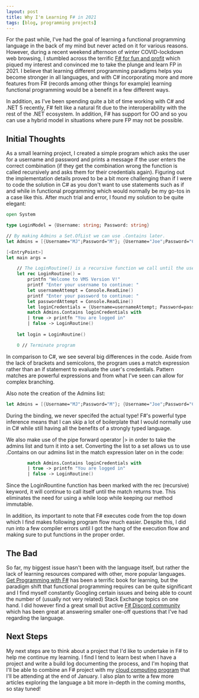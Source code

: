 ```yaml
---
layout: post
title: Why I'm Learning F# in 2021
tags: [blog, programming projects] 
---
```


For the past while, I've had the goal of learning a functional programming language in the back of my mind but never acted on it for various reasons. However, during a recent weekend afternoon of winter COVID-lockdown web browsing, I stumbled across the terrific <a href="https://fsharpforfunandprofit.com/" target="_blank">F# for fun and profit</a> which piqued my interest and convinced me to take the plunge and learn FP in 2021. I believe that learning different programming paradigms helps you become stronger in all languages, and with C# incorporating more and more features from F# (records among other things for example) learning functional programming would be a benefit in a few different ways.

In addition, as I've been spending quite a bit of time working with C# and .NET 5 recently, F# felt like a natural fit due to the interoperability with the rest of the .NET ecosystem. In addition, F# has support for OO and so you can use a hybrid model in situations where pure FP may not be possible.

## Initial Thoughts

As a small learning project, I created a simple program which asks the user for a username and password and prints a message if the user enters the correct combination (if they get the combination wrong the function is called recursively and asks them for their credentials again). Figuring out the implementation details proved to be a bit more challenging than if I were to code the solution in C# as you don't want to use statements such as if and while in functional programming which would normally be my go-tos in a case like this. After much trial and error, I found my solution to be quite elegant:

```fsharp
open System

type LoginModel = {Username: string; Password: string}

// By making Admins a Set.OfList we can use .Contains later.
let Admins = [{Username="MJ";Password="M"}; {Username="Joe";Password="C"}] |> Set.ofList

[<EntryPoint>]
let main args =

    // The LoginRoutine() is a recursive function we call until the user enters the correct credentials.
    let rec LoginRoutine() = 
        printfn "Welcome to VMS Version V!"
        printf "Enter your username to continue: "
        let usernameAttempt = Console.ReadLine()
        printf "Enter your password to continue: "
        let passwordAttempt = Console.ReadLine()
        let loginCredentials = {Username=usernameAttempt; Password=passwordAttempt}
        match Admins.Contains loginCredentials with
        | true -> printfn "You are logged in"
        | false -> LoginRoutine()
    
    let login = LoginRoutine()

    0 // Terminate program
```

In comparison to C#, we see several big differences in the code. Aside from the lack of brackets and semicolons, the program uses a match expression rather than an if statement to evaluate the user's credentials. Pattern matches are powerful expressions and from what I've seen can allow for complex branching. 

Also note the creation of the Admins list:

```fsharp
let Admins = [{Username="MJ";Password="M"}; {Username="Joe";Password="C"}] |> Set.ofList
```

During the binding, we never specifed the actual type! F#'s powerful type inference means that I can skip a lot of boilerplate that I would normally use in C# while still having all the benefits of a strongly typed language. 

We also make use of the pipe forward operator \|> in order to take the admins list and turn it into a set. Converting the list to a set allows us to use .Contains on our admins list in the match expression later on in the code:

```fsharp
        match Admins.Contains loginCredentials with
        | true -> printfn "You are logged in"
        | false -> LoginRoutine()
```

Since the LoginRountine function has been marked with the rec (recursive) keyword, it will continue to call itself until the match returns true. This eliminates the need for using a while loop while keeping our method immutable.

In addition, its important to note that F# executes code from the top down which I find makes following program flow much easier. Despite this, I did run into a few compiler errors until I got the hang of the execution flow and making sure to put functions in the proper order. 

## The Bad
So far, my biggest issue hasn't been with the language itself, but rather the lack of learning resources compared with other, more popular languages. <a href="https://www.manning.com/books/get-programming-with-f-sharp" target="_blank">Get Programming with F#</a> has been a terrific book for learning, but the paradigm shift that functional programming requires can be quite significant and I find myself constantly Googling certain issues and being able to count the number of (usually not very related) Stack Exchange topics on one hand. I did however find a great small but active <a href="https://discord.gg/vs4U6HQhAG" target="_blank">F# Discord community</a> which has been great at answering smaller one-off questions that I've had regarding the language.

## Next Steps

My next steps are to think about a project that I'd like to undertake in F# to help me continue my learning. I find I tend to learn best when I have a project and write a build log documenting the process, and I'm hoping that I'll be able to combine an F# project with my <a href="https://markjames.dev/2020-12-09-back-to-school/" target="_blank">cloud computing program</a> that I'll be attending at the end of January. I also plan to write a few more articles exploring the language a bit more in-depth in the coming months, so stay tuned!   